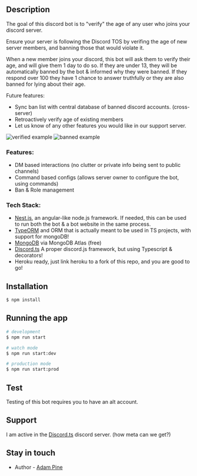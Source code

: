 ## Description
The goal of this discord bot is to "verify" the age of any user who joins your discord server.

Ensure your server is following the Discord TOS by verifing the age of new server members, and banning those that would violate it.

When a new member joins your discord, this bot will ask them to verify their age, and will give them 1 day to do so.
If they are under 13, they will be automatically banned by the bot & informed why they were banned.
If they respond over 100 they have 1 chance to answer truthfully or they are also banned for lying about their age.


Future features:
 * Sync ban list with central database of banned discord accounts. (cross-server)
 * Retroactively verify age of existing members
 * Let us know of any other features you would like in our support server.


![verified example](https://i.imgur.com/vYeuged.png)
![banned example](https://i.imgur.com/j1C36kU.png)

### Features:
  - DM based interactions (no clutter or private info being sent to public channels)
  - Command based configs (allows server owner to configure the bot, using commands)
  - Ban & Role management


### Tech Stack:
  - [Nest.js](https://nestjs.com/), an angular-like node.js framework. If needed, this can be used to run both the bot & a bot website in the same process.
  - [TypeORM](https://typeorm.io/#/) and ORM that is actually meant to be used in TS projects, with support for mongoDB!
  - [MongoDB](https://www.mongodb.com/cloud/atlas) via MongoDB Atlas (free)
  - [Discord.ts](https://github.com/OwenCalvin/discord.ts) A proper discord.js framework, but using Typescript & decorators!
  - Heroku ready, just link heroku to a fork of this repo, and you are good to go!


## Installation

```bash
$ npm install
```

## Running the app

```bash
# development
$ npm run start

# watch mode
$ npm run start:dev

# production mode
$ npm run start:prod
```

## Test
Testing of this bot requires you to have an alt account.

## Support

I am active in the [Discord.ts](https://github.com/OwenCalvin/discord.ts) discord server. (how meta can we get?)

## Stay in touch

- Author - [Adam Pine](https://adampine.me)
